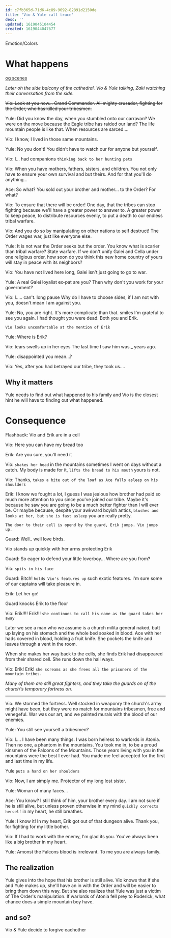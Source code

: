```yaml
---
id: c7fb365d-71d6-4c89-9692-82891d2150de
title: 'Vio & Yule call truce'
desc: ''
updated: 1619045104454
created: 1619044047677
---
```

Emotion/Colors
>

# What happens
[og scenes](https://github.com/9ae/ace/blob/master/chapters/03.md#vio-is-forced-to-work-with-yule)

*Later oh the side balcony of the cathedral. Vio & Yule talking, Zaki watching their conversation from the side.*

~~Vio: Look at you now... Grand Commander. All mighty crusader, fighting for the Order, who has killed your tribesmen.~~

Yule: Did you know the day, when you stumbled onto our carravan? We were on the move because the Eagle tribe has raided our land? The life mountain people is like that. When resources are sarced....

Vio: I know, I lived in those same mountains.

Yule: No you don't! You didn't have to watch our for anyone but yourself.

Vio: I... had companions `thinking back to her hunting pets`

Vio: When you have mothers, fathers, sisters, and children. You not only have to ensure your own survival and but theirs. And for that you'll do anything...

Ace: So what? You sold out your brother and mother... to the Order? For what?

Vio: To ensure that there will be order! One day, that the tribes can stop fighting because we'll have a greater power to answer to. A greater power to keep peace, to distribute resources evenly, to put a death to our endless tribal warfare.

Vio: And you do so by manipulating on other nations to self destruct! The Order wages war, just like everyone else.

Yule: It is not war the Order seeks but the order. You know what is scarier than tribal warfare? State warfare. If we don't unify Galei and Cella under one religious order, how soon do you think this new home country of yours will stay in peace with its neighbors?

Vio: You have not lived here long, Galei isn't just going to go to war.

Yule: A real Galei loyalist ex-pat are you? Then why don't you work for your government?

Vio: I..... can't. long pause Why do I have to choose sides, if I am not with you, doesn't mean I am against you.

Yule: No, you are right. It's more complicate than that. smiles I'm grateful to see you again. I had thought you were dead. Both you and Erik.

`Vio looks uncomfortable at the mention of Erik`

Yule: Where is Erik?

Vio: tears swells up in her eyes The last time I saw him was _ years ago.

Yule: disappointed you mean...?

Vio: Yes, after you had betrayed our tribe, they took us....


##  Why it matters
Yule needs to find out what happened to his family and Vio is the closest hint he will have to finding out what happened.

# Consequence

Flashback: Vio and Erik are in a cell

Vio: Here you can have my bread too

Erik: Are you sure, you'll need it

Vio: `shakes her head` in the mountains sometimes I went on days without a catch. My body is made for it, `lifts the bread to his mouth` yours is not.

Vio: Thanks, `takes a bite out of the loaf as Ace falls asleep on his shoulders`

Erik: I know we fought a lot, I guess I was jealous how brother had paid so much more attention to you since you've joined our tribe. Maybe it's because he saw you are going to be a much better fighter than I will ever be. Or maybe because, despite your awkward boyish antics, `blushes and looks at her, but she is fast asleep` you are really pretty.

`The door to their cell is opend by the guard, Erik jumps. Vio jumps up.`

Guard: Well.. well love birds. 

Vio stands up quickly with her arms protecting Erik

Guard: So eager to defend your little loverboy...  Where are you from?

Vio: `spits in his face`  

Guard: Bitch! `holds Vio's features up` such exotic features. I'm sure some of our captains will take pleasure in.

Erik: Let her go!

Guard knocks Erik to the floor

Vio: Erik!!!! Erik!!! `she continues to call his name as the guard takes her away`

Later we see a man who we assume is a church milita general naked, butt up laying on his stomach and the whole bed soaked in blood. Ace with her hads covered in blood, holding a fruit knife. She pockets the knife and leaves through a vent in the room.

When she makes her way back to the cells, she finds Erik had disappeared from their shared cell. She runs down the hall ways.

Vio: Erik! Erik! `she screams as she frees all the prisoners of the mountain tribes.`

*Many of them are still great fighters, and they take the guards on of the church's temporary fortress on.*

---

Vio: We stormed the fortress. Well stocked in weaponry the church's army might have been, but they were no match for mountains tribesmen, free and venegeful. War was our art, and we painted murals with the blood of our enemies.

Yule: You still see yourself a tribesmen?

Vio: I.... I have been many things. I was born heiress to warlords in Atonia. Then no one, a phantom in the mountains. You took me in, to be a proud kinsmen of the Falcons of the Mountains. Those years living with you in the mountains were the best I ever had. You made me feel accepted for the first and last time in my life.

Yule `puts a hand on her shoulders`

Vio: Now, I am simply me. Protector of my long lost sister.

Yule: Woman of many faces...

Ace: You know? I still think of him, your brother every day. I am not sure if he is still alive, but unless proven otherwise in my mind `quickly corrects herself` in my heart, he still breathes.

Yule: I know it! In my heart, Erik got out of that dungeon alive. Thank you, for fighting for my little bother.

Vio: If I had to work with the enemy, I'm glad its you. You've always been like a big brother in my heart.

Yule: Amonst the Falcons blood is irrelevant. To me you are always family.

## The realization
Yule gives into the hope that his brother is still alive.
Vio knows that if she and Yule makes up, she'll have an in with the Order and will be easier to bring them down this way. But she also realizes that Yule was just a victim of The Order's manipulation. If warlords of Atonia fell prey to Roderick, what chance does a simple mountain boy have.

## and so?
Vio & Yule decide to forgive eachother